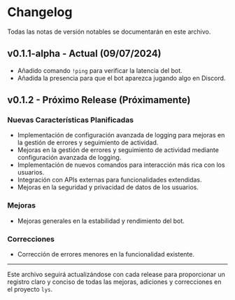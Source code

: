 # Changelog

Todas las notas de versión notables se documentarán en este archivo.

## v0.1.1-alpha - Actual (09/07/2024)

- Añadido comando `!ping` para verificar la latencia del bot.
- Añadida la presencia para que el bot aparezca jugando algo en Discord.

## v0.1.2 - Próximo Release (Próximamente)

### Nuevas Características Planificadas

- Implementación de configuración avanzada de logging para mejoras en la gestión de errores y seguimiento de actividad.
- Mejoras en la gestión de errores y seguimiento de actividad mediante configuración avanzada de logging.
- Implementación de nuevos comandos para interacción más rica con los usuarios.
- Integración con APIs externas para funcionalidades extendidas.
- Mejoras en la seguridad y privacidad de datos de los usuarios.

### Mejoras

- Mejoras generales en la estabilidad y rendimiento del bot.

### Correcciones

- Corrección de errores menores en la funcionalidad existente.

---

Este archivo seguirá actualizándose con cada release para proporcionar un registro claro y conciso de todas las mejoras, adiciones y correcciones en el proyecto `lys`.
